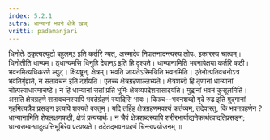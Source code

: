 ```yaml
---
index: 5.2.1
sutra: धान्यानां भवने क्षेत्रे खञ्
vritti: padamanjari
---
```


 धिनोतेः ठ्कृत्यल्युटो बहुलम्ऽ इति कर्तरि ण्यत्, अस्मादेव निपातनादन्त्यस्य लोपः, इकारस्य चात्वम्। धिनोतीति धान्यम्। ठ्धान्यमसि धिनुहि देवान्ऽ इति हि दृश्यते। धान्यानामिति भवनापेक्षया कर्तरि षष्ठी। भवनमित्यधिकरणे ल्युट्। क्षियष्ट्रन्, क्षेत्रम्। भवति जायतेऽस्मिन्निति भवनमिति। एतेनोत्पतिवचनोऽत्र भवतिर्गृह्यते, न सतावचन इति दर्शयति। एतच्च क्षेत्रग्रहणाल्लभ्यते। क्षेत्रशब्दो हि तृणानां धान्यानां चोत्पत्याधारमाचष्टे। न हि धान्यानां सतां प्रति भूमिः क्षेत्रव्यपदेशमासादयति। मुद्रानां भवनं कुसूलमिति। असति क्षेत्रग्रहणे सतावचनस्यापि भवतेर्ग्रहणं स्यादिसि भावः। किञ्च--भवनशब्दो गृदे रुढ इति मुद्गानां गृहमित्यत्रैव प्रसङ्ग इत्यपि शक्यते वक्तुम्। यदि तर्हिह क्षेत्रग्रहणमवश्यं कर्तव्यम्, तदेवास्तु, किं भवनग्रहणेन ? धान्यानामिति शेषलक्षणषष्ठी, क्षेत्रं प्रत्ययार्थः। न चैवं क्षेत्रशब्दस्यापि शरीरभार्याद्यनेकार्थत्वादतिप्रसङ्ग; धान्यसम्बन्धादुत्पत्तिभूमिरेव प्रत्यष्यते। तदेतद्भवनग्रहणं चिन्त्यप्रयोजनम् ॥
